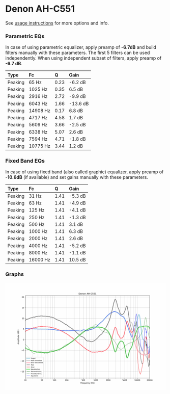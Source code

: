 # Denon AH-C551
See [usage instructions](https://github.com/jaakkopasanen/AutoEq#usage) for more options and info.

### Parametric EQs
In case of using parametric equalizer, apply preamp of **-6.7dB** and build filters manually
with these parameters. The first 5 filters can be used independently.
When using independent subset of filters, apply preamp of **-6.7 dB**.

| Type    | Fc       |    Q | Gain     |
|:--------|:---------|:-----|:---------|
| Peaking | 65 Hz    | 0.23 | -6.2 dB  |
| Peaking | 1025 Hz  | 0.35 | 6.5 dB   |
| Peaking | 2916 Hz  | 2.72 | -9.9 dB  |
| Peaking | 6043 Hz  | 1.66 | -13.6 dB |
| Peaking | 14908 Hz | 0.17 | 6.8 dB   |
| Peaking | 4717 Hz  | 4.58 | 1.7 dB   |
| Peaking | 5609 Hz  | 3.66 | -2.5 dB  |
| Peaking | 6338 Hz  | 5.07 | 2.6 dB   |
| Peaking | 7594 Hz  | 4.71 | -1.8 dB  |
| Peaking | 10775 Hz | 3.44 | 1.2 dB   |

### Fixed Band EQs
In case of using fixed band (also called graphic) equalizer, apply preamp of **-10.6dB**
(if available) and set gains manually with these parameters.

| Type    | Fc       |    Q | Gain    |
|:--------|:---------|:-----|:--------|
| Peaking | 31 Hz    | 1.41 | -5.3 dB |
| Peaking | 63 Hz    | 1.41 | -4.9 dB |
| Peaking | 125 Hz   | 1.41 | -4.1 dB |
| Peaking | 250 Hz   | 1.41 | -1.3 dB |
| Peaking | 500 Hz   | 1.41 | 3.1 dB  |
| Peaking | 1000 Hz  | 1.41 | 6.3 dB  |
| Peaking | 2000 Hz  | 1.41 | 2.6 dB  |
| Peaking | 4000 Hz  | 1.41 | -5.2 dB |
| Peaking | 8000 Hz  | 1.41 | -1.1 dB |
| Peaking | 16000 Hz | 1.41 | 10.5 dB |

### Graphs
![](./Denon%20AH-C551.png)